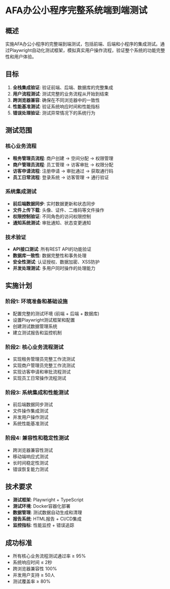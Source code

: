 # AFA办公小程序完整系统端到端测试

## 概述

实施AFA办公小程序的完整端到端测试，包括前端、后端和小程序的集成测试。通过Playwright自动化测试框架，模拟真实用户操作流程，验证整个系统的功能完整性和用户体验。

## 目标

1. **全栈集成验证**: 验证前端、后端、数据库的完整集成
2. **用户流程测试**: 测试完整的业务流程从开始到结束
3. **跨浏览器兼容**: 确保在不同浏览器中的一致性
4. **性能基准测试**: 验证系统响应时间和性能指标
5. **错误处理验证**: 测试异常情况下的系统行为

## 测试范围

### 核心业务流程
- **租务管理员流程**: 商户创建 → 空间分配 → 权限管理
- **商户管理员流程**: 员工管理 → 访客审批 → 权限分配  
- **访客申请流程**: 注册申请 → 审批通过 → 获取通行码
- **员工日常流程**: 登录系统 → 访客管理 → 通行验证

### 系统集成测试
- **前后端数据同步**: 实时数据更新和状态同步
- **文件上传下载**: 头像、证件、二维码等文件操作
- **权限控制验证**: 不同角色的访问权限控制
- **通知系统测试**: 审批通知、状态变更通知

### 技术验证
- **API接口测试**: 所有REST API的功能验证
- **数据库一致性**: 数据完整性和事务处理
- **安全性测试**: 认证授权、数据加密、XSS防护
- **并发处理测试**: 多用户同时操作的处理能力

## 实施计划

### 阶段1: 环境准备和基础设施
- 配置完整的测试环境 (前端 + 后端 + 数据库)
- 设置Playwright测试框架和配置
- 创建测试数据管理系统
- 建立测试报告和监控机制

### 阶段2: 核心业务流程测试
- 实现租务管理员完整工作流测试
- 实现商户管理员完整工作流测试
- 实现访客申请和审批流程测试
- 实现员工日常操作流程测试

### 阶段3: 系统集成和性能测试
- 前后端数据同步测试
- 文件操作集成测试
- 并发用户操作测试
- 系统性能基准测试

### 阶段4: 兼容性和稳定性测试
- 跨浏览器兼容性测试
- 移动端响应式测试
- 长时间稳定性测试
- 错误恢复能力测试

## 技术要求

- **测试框架**: Playwright + TypeScript
- **测试环境**: Docker容器化部署
- **数据管理**: 测试数据自动生成和清理
- **报告系统**: HTML报告 + CI/CD集成
- **监控指标**: 性能监控 + 错误追踪

## 成功标准

- 所有核心业务流程测试通过率 ≥ 95%
- 系统响应时间 ≤ 2秒
- 跨浏览器兼容性 100%
- 并发用户支持 ≥ 50人
- 测试覆盖率 ≥ 80%